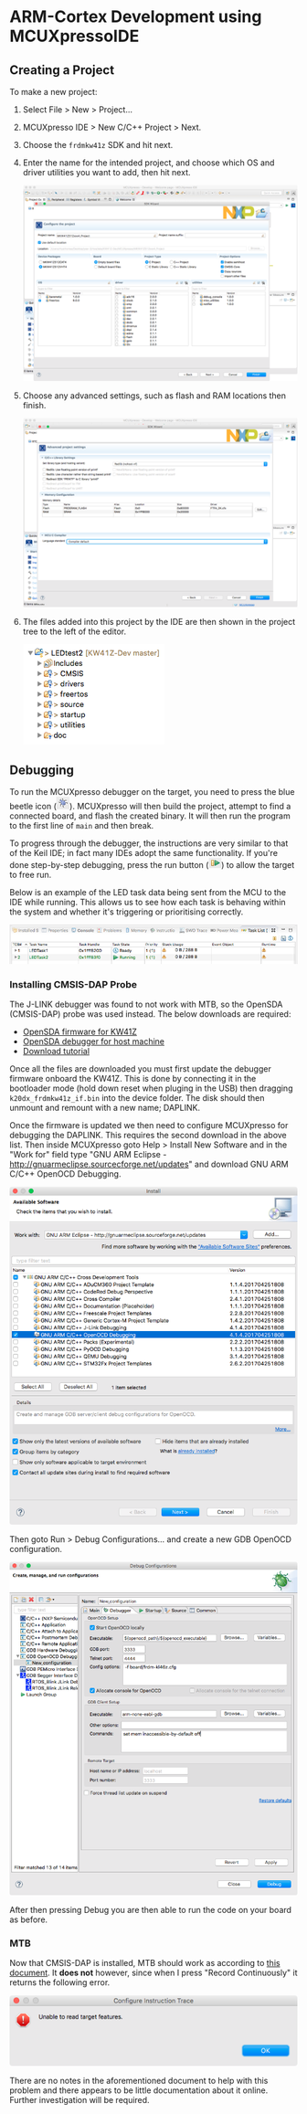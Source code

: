 # ARM-Cortex Development using MCUXpressoIDE

## Creating a Project

To make a new project:
1. Select File > New > Project...
2. MCUXpresso IDE > New C/C++ Project > Next.
3. Choose the `frdmkw41z` SDK and hit next.
4. Enter the name for the intended project, and choose which OS and driver utilities you want to add, then hit next.

    ![Project Config](img/proj-conf.png)

5. Choose any advanced settings, such as flash and RAM locations then finish.

    ![Advanced Settings](img/adv-set.png)

6. The files added into this project by the IDE are then shown in the project tree to the left of the editor.

    ![Project Tree](img/tree.png)

## Debugging

To run the MCUXpresso debugger on the target, you need to press the blue beetle icon (![Beetle](img/beetle.png)). MCUXpresso will then build the project, attempt to find a connected board, and flash the created binary. It will then run the program to the first line of `main` and then break.

To progress through the debugger, the instructions are very similar to that of the Keil IDE; in fact many IDEs adopt the same functionality. If you're done step-by-step debugging, press the run button (![Run](img/run.png)) to allow the target to free run.

Below is an example of the LED task data being sent from the MCU to the IDE while running. This allows us to see how each task is behaving within the system and whether it's triggering or prioritising correctly.

![RTOS Debug](img/rtos-states.png)

### Installing CMSIS-DAP Probe

The J-LINK debugger was found to not work with MTB, so the OpenSDA (CMSIS-DAP) probe was used instead. The below downloads are required:

* [OpenSDA firmware for KW41Z](https://www.nxp.com/support/developer-resources/run-time-software/kinetis-developer-resources/ides-for-kinetis-mcus/opensda-serial-and-debug-adapter:OPENSDA#FRDM-KW41Z)
* [OpenSDA debugger for host machine](https://github.com/gnu-mcu-eclipse/openocd/releases)
* [Download tutorial](https://gnu-mcu-eclipse.github.io/debug/openocd/)

Once all the files are downloaded you must first update the debugger firmware onboard the KW41Z. This is done by connecting it in the bootloader mode (hold down reset when pluging in the USB) then dragging `k20dx_frdmkw41z_if.bin` into the device folder. The disk should then unmount and remount with a new name; DAPLINK.

Once the firmware is updated we then need to configure MCUXpresso for debugging the DAPLINK. This requires the second download in the above list. Then inside MCUXpresso goto Help > Install New Software and in the "Work for" field type "GNU ARM Eclipse - http://gnuarmeclipse.sourcecforge.net/updates" and download GNU ARM C/C++ OpenOCD Debugging.

![OpenOCD Install](img/openocd-install.png)

Then goto Run > Debug Configurations... and create a new GDB OpenOCD configuration.

![Create Debug](img/create-debug.png)

After then pressing Debug you are then able to run the code on your board as before.

### MTB

Now that CMSIS-DAP is installed, MTB should work as according to [this document](https://www.nxp.com/docs/en/quick-reference-guide/MCUXpresso_IDE_Instruction_Trace.pdf). It **does not** however, since when I press "Record Continuously" it returns the following error.

![MTB Error](img/mtb-error.png)

There are no notes in the aforementioned document to help with this problem and there appears to be little documentation about it online. Further investigation will be required.
